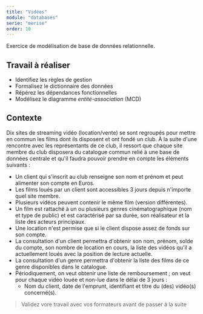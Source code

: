 ```yaml
---
title: "Vidéos"
module: "databases"
serie: "merise"
order: 10
---
```


Exercice de modélisation de base de données relationnelle.

## Travail à réaliser

- Identifiez les règles de gestion
- Formalisez le dictionnaire des données
- Répérez les dépendances fonctionnelles
- Modélisez le diagramme *entité-association* (MCD)

## Contexte 

Dix sites de streaming vidéo (location/vente) se sont regroupés pour mettre en commun les films dont ils disposent et ont fondé un club. À la suite d'une rencontre avec les représentants de ce club, il ressort que chaque site membre du club disposera du catalogue commun relié à une base de données centrale et qu'il faudra pouvoir prendre en compte les éléments suivants : 

- Un client qui s'inscrit au club renseigne son nom et prénom et peut alimenter son compte en Euros. 
- Les films loués par un client sont accessibles 3 jours depuis n'importe quel site membre.
- Plusieurs vidéos peuvent contenir le même film (version différentes).
- Un film est rattaché à un ou plusieurs genres cinématographique (nom et type de public) et est caractérisé par sa durée, son réalisateur et la liste des acteurs principaux.
- Une location n'est permise que si le client dispose assez de fonds sur son compte.
- La consultation d'un client permettra d'obtenir son nom, prénom, solde du compte, son nombre de location en cours, la liste des vidéos qu'il a actuellement loués avec la position de lecture actuelle.
- La consultation d'un genre permettra d'obtenir la liste des films de ce genre disponibles dans le catalogue.
- Périodiquement, on veut obtenir une liste de remboursement ; on veut pour chaque vidéo louée et non-lue dans le délai de 3 jours : 
    - Nom du client, date de l'emprunt, identifiant et titre du (des) vidéo(s) concerné(s).


> Validez vore travail avec vos formateurs avant de passer à la suite
